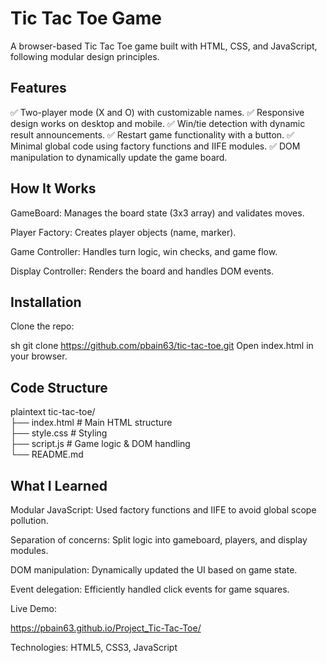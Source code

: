 # Tic Tac Toe Game

A browser-based Tic Tac Toe game built with HTML, CSS, and JavaScript, following modular design principles.

<!-- Tic Tac Toe Screenshot: -->


## Features

✅ Two-player mode (X and O) with customizable names.
✅ Responsive design works on desktop and mobile.
✅ Win/tie detection with dynamic result announcements.
✅ Restart game functionality with a button.
✅ Minimal global code using factory functions and IIFE modules.
✅ DOM manipulation to dynamically update the game board.

## How It Works

GameBoard: Manages the board state (3x3 array) and validates moves.

Player Factory: Creates player objects (name, marker).

Game Controller: Handles turn logic, win checks, and game flow.

Display Controller: Renders the board and handles DOM events.

## Installation
Clone the repo:

sh
git clone https://github.com/pbain63/tic-tac-toe.git
Open index.html in your browser.

## Code Structure

plaintext
tic-tac-toe/  
├── index.html          # Main HTML structure  
├── style.css           # Styling  
├── script.js           # Game logic & DOM handling  
└── README.md  

## What I Learned

Modular JavaScript: Used factory functions and IIFE to avoid global scope pollution.

Separation of concerns: Split logic into gameboard, players, and display modules.

DOM manipulation: Dynamically updated the UI based on game state.

Event delegation: Efficiently handled click events for game squares.

Live Demo:

https://pbain63.github.io/Project_Tic-Tac-Toe/


Technologies: HTML5, CSS3, JavaScript